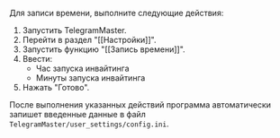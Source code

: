 Для записи времени, выполните следующие действия:

1. Запустить TelegramMaster.
2. Перейти в раздел "[[Настройки]]".
3. Запустить функцию "[[Запись времени]]".
4. Ввести:
	- Час запуска инвайтинга
	- Минуты запуска инвайтинга
5. Нажать "Готово".

После выполнения указанных действий программа автоматически запишет введенные данные в файл `TelegramMaster/user_settings/config.ini`.